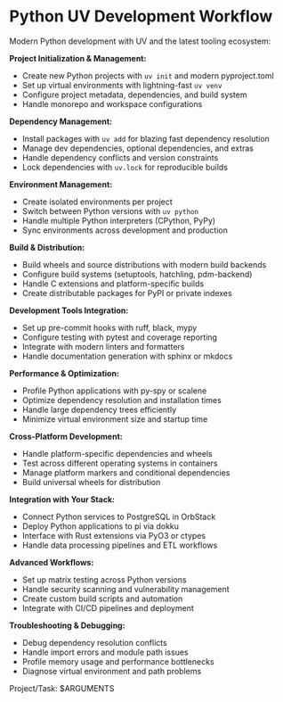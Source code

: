 # Python UV Development Workflow

Modern Python development with UV and the latest tooling ecosystem:

**Project Initialization & Management:**
- Create new Python projects with `uv init` and modern pyproject.toml
- Set up virtual environments with lightning-fast `uv venv`
- Configure project metadata, dependencies, and build system
- Handle monorepo and workspace configurations

**Dependency Management:**
- Install packages with `uv add` for blazing fast dependency resolution
- Manage dev dependencies, optional dependencies, and extras
- Handle dependency conflicts and version constraints
- Lock dependencies with `uv.lock` for reproducible builds

**Environment Management:**
- Create isolated environments per project
- Switch between Python versions with `uv python`
- Handle multiple Python interpreters (CPython, PyPy)
- Sync environments across development and production

**Build & Distribution:**
- Build wheels and source distributions with modern build backends
- Configure build systems (setuptools, hatchling, pdm-backend)
- Handle C extensions and platform-specific builds
- Create distributable packages for PyPI or private indexes

**Development Tools Integration:**
- Set up pre-commit hooks with ruff, black, mypy
- Configure testing with pytest and coverage reporting
- Integrate with modern linters and formatters
- Handle documentation generation with sphinx or mkdocs

**Performance & Optimization:**
- Profile Python applications with py-spy or scalene
- Optimize dependency resolution and installation times
- Handle large dependency trees efficiently
- Minimize virtual environment size and startup time

**Cross-Platform Development:**
- Handle platform-specific dependencies and wheels
- Test across different operating systems in containers
- Manage platform markers and conditional dependencies
- Build universal wheels for distribution

**Integration with Your Stack:**
- Connect Python services to PostgreSQL in OrbStack
- Deploy Python applications to pi via dokku
- Interface with Rust extensions via PyO3 or ctypes
- Handle data processing pipelines and ETL workflows

**Advanced Workflows:**
- Set up matrix testing across Python versions
- Handle security scanning and vulnerability management
- Create custom build scripts and automation
- Integrate with CI/CD pipelines and deployment

**Troubleshooting & Debugging:**
- Debug dependency resolution conflicts
- Handle import errors and module path issues
- Profile memory usage and performance bottlenecks
- Diagnose virtual environment and path problems

Project/Task: $ARGUMENTS

